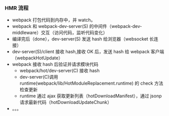 ### HMR 流程

- webpack 打包代码到内存中，并 watch。
- webpack 和 webpack-dev-server(S) 的中间件（webpack-dev-middleware）交互（访问代码，监听代码变化）
- 编译完后（done），dev-server(S) 发送 hash 给浏览器（websocket 长连接）
- dev-server(S)/client 接收 hash,接收 OK 后，发送 hash 给 webpack 客户端（webpackHotUpdate）
- webpack 接收 hash 后验证并请求模块代码
  - webpack/hot/dev-server(C) 接收 hash
  - dev-server(C)调用 runtime(webpack/lib/HotModuleReplacement.runtime) 的 check 方法检查更新
  - runtime 通过 ajax 获取更新列表（hotDownloadManifest），通过 jsonp 请求最新代码（hotDownloadUpdateChunk）
- 。。。

